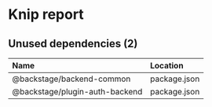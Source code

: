 # Knip report

## Unused dependencies (2)

| Name                           | Location     |
|:-------------------------------|:-------------|
| @backstage/backend-common      | package.json |
| @backstage/plugin-auth-backend | package.json |

